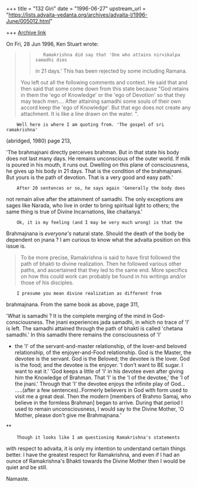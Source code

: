 +++
title = "132 Giri"
date = "1996-06-27"
upstream_url = "https://lists.advaita-vedanta.org/archives/advaita-l/1996-June/005012.html"

+++
[Archive link](https://lists.advaita-vedanta.org/archives/advaita-l/1996-June/005012.html)

On Fri, 28 Jun 1996, Ken Stuart wrote:

>
> >        Ramakrishna did say that 'One who attains nirvikalpa samadhi dies
> >in 21 days.' This has been rejected by some including Ramana.
>
> You left out all the following comments and context.
> He said that and then said that some come down from this state because "God
> retains in them the 'ego of Knowledge' or the 'ego of Devotion' so that they
> may teach men.... After attaining samadhi some souls of their own accord keep
> the 'ego of Knowledge'.  But that ego does not create any attachment.  It is
> like a line drawn on the water. ".

        Well here is where I am quoting from. 'The gospel of sri ramakrishna'
(abridged, 1980) page 213,

'The brahmajnani directly perceives brahman. But in that state his body
does not last many days. He remains unconscious of the outer world. If
milk is poured in his mouth, it runs out. Dwelling on this plane of
consciousness, he gives up his body in 21 days. That is the condition of
the brahmajnani. But yours is the path of devotion. That is a very good
and easy path.'

        After 20 sentences or so, he says again 'Generally the body does
not remain alive after the attainment of samadhi. The only exceptions are
sages like Narada, who live in order to bring spiritual light to others;
the same thing is true of Divine Incarnations, like chaitanya.'

        Ok, it is my feeling (and I may be very much wrong) is that the
Brahmajnana is *everyone's* natural state. Should the death of
the body be dependent on jnana ? I am curious to know what the advaita
position on this issue is.

> To be more precise, Ramakrishna is said to have first followed the path of
> bhakti to divine realization.   Then he followed various other paths, and
> ascertained that they led to the same end.   More specifics on how this could
> work can probably be found in his writings and/or those of his disciples.

        I presume you mean divine realization as different from
brahmajnana. From the same book as above, page 311,

'What is samadhi ? It is the complete merging of the mind in
God-consciousness. The jnani experiences jada samadhi, in which no trace
of 'I' is left. The samadhi attained through the path of bhakti is called
'chetana samadhi.' In this samadhi there remains the consciousness of 'I'
- the 'I' of the servant-and-master relationship, of the lover-and
beloved relationship, of the enjoyer-and-Food relationship. God is the
Master, the devotee is the servant. God is the Beloved; the devotee is
the lover. God is the food; and the devotee is the enjoyer. 'I don't want
to BE sugar. I want to eat it.'
        'God keeps a little of 'I' in his devotee even after giving him
the Knowledge of Brahman. That 'I' is the 'I of the devotee,' the 'I of
the jnani.' Through that 'I' the devotee enjoys the infinite play of God...
.....(after a few sentences)..Formerly believers in God with form used to
visit me a great deal. Then the modern [members of Brahmo Samaj, who
believe in the formless Brahman] began to arrive. During that period I
used to remain unconsciousness, I would say to the Divine Mother, 'O
Mother, please don't give me Brahmajnana.'

**

        Though it looks like I am questioning Ramakrishna's statements
with respect to advaita, it is only my intention to understand certain
things better. I have the greatest respect for Ramakrishna, and even if I
had an ounce of Ramakrishna's Bhakti towards the Divine Mother then I
would be quiet and be still.

Namaste.

